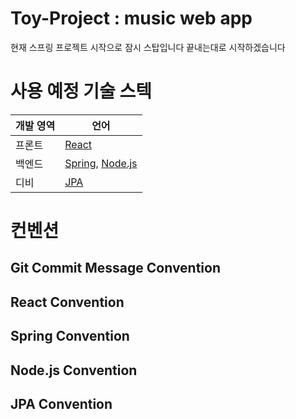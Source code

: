 # Toy-Project : music web app
현재 스프링 프로젝트 시작으로 잠시 스탑입니다 끝내는대로 시작하겠습니다

# 사용 예정 기술 스텍
| 개발 영역 | 언어                                                             |
|-----|----------------------------------------------------------------|
|프론트| [React](https://ko.legacy.reactjs.org/)                        |
|백엔드| [Spring](https://spring.io/), [Node.js](https://nodejs.org/en) |
|디비| [JPA](https://spring.io/projects/spring-data-jpa)              |
# 컨벤션
## Git Commit Message Convention
## React Convention
## Spring Convention
## Node.js Convention
## JPA Convention

